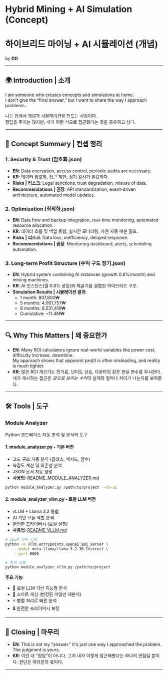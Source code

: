# Hybrid Mining + AI Simulation (Concept)  
# 하이브리드 마이닝 + AI 시뮬레이션 (개념)

by **DD**

---

## 🌍 Introduction | 소개
I am someone who creates concepts and simulations at home.  
I don’t give the “final answer,” but I want to share the way I approach problems.  

나는 집에서 개념과 시뮬레이션을 만드는 사람이다.  
정답을 주지는 않지만, 내가 이런 식으로 접근했다는 것을 공유하고 싶다.  

---

## 📂 Concept Summary | 컨셉 정리

### 1. Security & Trust (암호화.json)  
- **EN**: Data encryption, access control, periodic audits are necessary.  
- **KR**: 데이터 암호화, 접근 제한, 정기 감사가 필요하다.  
- **Risks | 리스크**: Legal sanctions, trust degradation, misuse of data.  
- **Recommendations | 권장**: API standardization, event-driven architecture, automated model updates.  

### 2. Optimization (최적화.json)  
- **EN**: Data flow and backup integration, real-time monitoring, automated resource allocation.  
- **KR**: 데이터 흐름 및 백업 통합, 실시간 모니터링, 자원 자동 배분 필요.  
- **Risks | 리스크**: Data loss, inefficiency, delayed response.  
- **Recommendations | 권장**: Monitoring dashboard, alerts, scheduling automation.  

### 3. Long-term Profit Structure (수익 구도 장기.json)  
- **EN**: Hybrid system combining AI instances (growth 0.8%/month) and mining machines.  
- **KR**: AI 인스턴스(월 0.8% 성장)와 채굴기를 결합한 하이브리드 구조.  
- **Simulation Results | 시뮬레이션 결과**:  
  - 1 month: 807,800₩  
  - 5 months: 4,061,757₩  
  - 8 months: 6,531,416₩  
  - Cumulative: ~11.4M₩  

---

## 🔍 Why This Matters | 왜 중요한가
- **EN**: Many ROI calculators ignore real-world variables like power cost, difficulty increase, downtime.  
  My approach shows that *apparent profit* is often misleading, and reality is much tighter.  
- **KR**: 많은 ROI 계산기는 전기료, 난이도 상승, 다운타임 같은 현실 변수를 무시한다.  
  내가 제시하는 접근은 *겉으로 보이는 수익*이 실제와 얼마나 차이가 나는지를 보여준다.  

---

## 🛠️ Tools | 도구

### Module Analyzer
Python 코드베이스 자동 분석 및 문서화 도구

#### 1. **module_analyzer.py** - 기본 버전
- 코드 구조 자동 분석 (클래스, 메서드, 함수)
- 복잡도 계산 및 의존성 분석
- JSON 문서 자동 생성
- **사용법**: [README_MODULE_ANALYZER.md](README_MODULE_ANALYZER.md)

```bash
python module_analyzer.py /path/to/project --no-ai
```

#### 2. **module_analyzer_vllm.py** - 로컬 LLM 버전
- vLLM + Llama 3.2 통합
- AI 기반 모듈 역할 분석
- 완전한 프라이버시 (로컬 실행)
- **사용법**: [README_VLLM.md](README_VLLM.md)

```bash
# vLLM 서버 시작
python -m vllm.entrypoints.openai.api_server \
    --model meta-llama/Llama-3.2-3B-Instruct \
    --port 8000

# 분석 실행
python module_analyzer_vllm.py /path/to/project
```

**주요 기능**:
- 🤖 로컬 LLM 기반 지능형 분석
- 💾 스마트 캐싱 (변경된 파일만 재분석)
- ⚡ 병렬 처리로 빠른 분석
- 🔒 완전한 프라이버시 보장

---

## 📝 Closing | 마무리
- **EN**: This is not my "answer." It's just one way I approached the problem. The judgment is yours.
- **KR**: 이건 내 "정답"이 아니다. 그저 내가 이렇게 접근해봤다는 하나의 관점일 뿐이다. 판단은 여러분의 몫이다.

---
